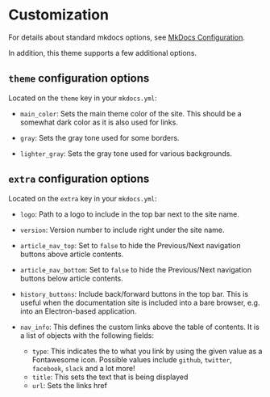 # Customization


For details about standard mkdocs options, see [MkDocs Configuration](http://www.mkdocs.org/user-guide/configuration/).

In addition, this theme supports a few additional options.

## `theme` configuration options
Located on the `theme` key in your `mkdocs.yml`:

- `main_color`: Sets the main theme color of the site. This should be a somewhat dark color as it is also used for links.

- `gray`: Sets the gray tone used for some borders.

- `lighter_gray`: Sets the gray tone used for various backgrounds.


## `extra` configuration options
Located on the `extra` key in your `mkdocs.yml`:

- `logo`: Path to a logo to include in the top bar next to the site name.

- `version`: Version number to include right under the site name.

- `article_nav_top`: Set to `false` to hide the Previous/Next navigation buttons above article contents.

- `article_nav_bottom`: Set to `false` to hide the Previous/Next navigation buttons below article contents.

- `history_buttons`: Include back/forward buttons in the top bar. This is
  useful when the documentation site is included into a bare browser, e.g. into
  an Electron-based application.

- `nav_info`: This defines the custom links above the table of contents. It is a list of objects with the following fields:
	- `type`: This indicates the to what you link by using the given value as a Fontawesome icon. Possible values include `github`, `twitter`, `facebook`, `slack` and a lot more!
	- `title`: This sets the text that is being displayed
	- `url`: Sets the links href
